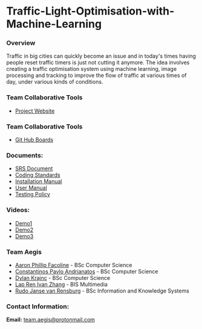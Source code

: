 # Traffic-Light-Optimisation-with-Machine-Learning
### Overview
Traffic in big cities can quickly become an issue and in today's times having people reset traffic timers is just not cutting it anymore. The idea involves creating a traffic optimisation system using machine learning, image processing and tracking to improve the flow of traffic at various times of day, under various kinds of conditions.

### Team Collaborative Tools
- [Project Website](http://142.93.139.199:8080/)

### Team Collaborative Tools
- [Git Hub Boards](https://github.com/COS301-SE-2020/Traffic-Light-Optimisation-with-Machine-Learning/projects/1)

### Documents:
- [SRS Document](https://docs.google.com/document/d/1eAyJ9G06l1lmgcqCTheV70fToOEOCEJhwa5ln3IvMO0/edit)
- [Coding Standards](https://docs.google.com/document/d/1InJWy2IhB9PpMIdWKsOTQqAvSV-frXWTlyMCSbN2ptw/edit?usp=sharing)
- [Installation Manual](https://docs.google.com/document/d/1x6ZiMAT8Qi2fKVTq8rmmD2MvIuykocylTufLMkb5HN8/edit)
- [User Manual](https://docs.google.com/document/d/1LhNsORokHXgobBF2hBluUihjAdw82lQBsTMyffnl3xo/edit?usp=sharing)
- [Testing Policy](https://docs.google.com/document/d/1uQSWXwHwujGRCfhbE4_SyaJXH8ZU_CBVqf4pOfi2lyE/edit?usp=sharing)

### Videos:
- [Demo1](https://drive.google.com/file/d/1HNoL0pdnFfn3Cb0Z3-eRs1o_N3_JG22i/view)
- [Demo2](https://drive.google.com/file/d/13dmAR3M4ZUxfl5obMsLprwA5LvO8q-_V/view?usp=sharing)
- [Demo3](https://drive.google.com/file/d/1dd6qi-dmBLVNAwj5R6ijZf_kdjn7Lgma/view?usp=sharing)


### Team Aegis
- [Aaron Phillip Facoline](https://aaronfacoline.github.io/resume/ "Link to resume") - BSc Computer Science
- [Constantinos Pavlo Andrianatos](https://pavlo-andrianatos.github.io/resume/ "Link to resume") - BSc Computer Science
- [Dylan Krajnc](https://dylan-krajnc.github.io/resume/ "Link to resume") - BSc Computer Science
- [Lap Ren Ivan Zhang](https://lirenivanzhang.github.io/ "Link to resume") - BIS Multimedia
- [Rudo Janse van Rensburg](https://rudo-janse-van-rensburg.github.io/resume/ "Link to resume") - BSc Information and Knowledge Systems

### Contact Information:

**Email:** <team.aegis@protonmail.com>
